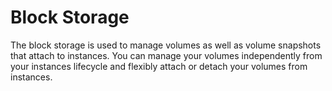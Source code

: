 # Block Storage

The block storage is used to manage volumes as well as volume snapshots that attach to instances. You can manage your volumes independently from your instances lifecycle and flexibly attach or detach your volumes from instances.

